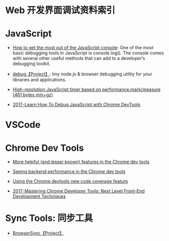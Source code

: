 



# Web 开发界面调试资料索引


# JavaScript



- [How to get the most out of the JavaScript console](https://parg.co/b9o): One of the most basic debugging tools in JavaScript is console.log(). The console comes with several other useful methods that can add to a developer’s debugging toolkit.

- [debug【Project】](https://github.com/visionmedia/debug): tiny node.js & browser debugging utility for your libraries and applications.

- [High-resolution JavaScript timer based on performance.mark/measure (461 bytes min+gz)](https://github.com/nolanlawson/marky) 

- [2017-Learn How To Debug JavaScript with Chrome DevTools](https://parg.co/bDf)


# VSCode


# Chrome Dev Tools



- [More helpful (and lesser known) features in the Chrome dev tools](https://blog.logrocket.com/making-the-most-of-the-chrome-developer-tools-8cac9a206979) 

- [Seeing backend performance in the Chrome dev tools](https://blog.logrocket.com/visualizing-backend-performance-in-the-chrome-devtools-bb6fd232540)

- [Using the Chrome devtools new code coverage feature](https://parg.co/b4p)

- [2017-Mastering Chrome Developer Tools: Next Level Front-End Development Techniques](https://parg.co/b2T)



# Sync Tools: 同步工具



- [BrowserSync【Project】](https://browsersync.io/)


